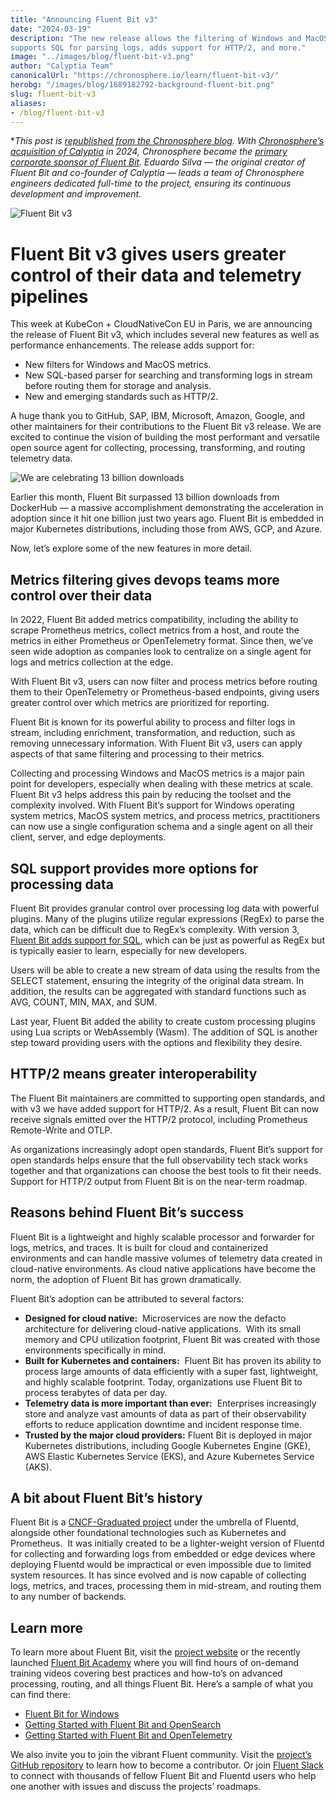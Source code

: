 ```yaml
---
title: "Announcing Fluent Bit v3"
date: "2024-03-19"
description: "The new release allows the filtering of Windows and MacOS metrics, 
supports SQL for parsing logs, adds support for HTTP/2, and more."
image: "../images/blog/fluent-bit-v3.png"
author: "Calyptia Team"
canonicalUrl: "https://chronosphere.io/learn/fluent-bit-v3/"
herobg: "/images/blog/1689182792-background-fluent-bit.png"
slug: fluent-bit-v3
aliases:
- /blog/fluent-bit-v3
---
```

**This post is [republished from the Chronosphere blog](https://chronosphere.io/learn/fluent-bit-v3/). 
With [Chronosphere’s acquisition of Calyptia](https://chronosphere.io/news/chronosphere-acquires-calyptia/) in 2024, Chronosphere became the [primary corporate sponsor of Fluent Bit](https://chronosphere.io/fluent-bit/)</a>. Eduardo Silva — the original creator of Fluent Bit and co-founder of Calyptia — leads a team of Chronosphere engineers dedicated full-time to the project, ensuring its continuous development and improvement.*

![Fluent Bit v3](/images/blog/fluent-bit-v3-1024x535.png)

# Fluent Bit v3 gives users greater control of their data and telemetry pipelines

This week at KubeCon + CloudNativeCon EU in Paris, we are announcing the release of 
Fluent Bit v3, which includes several new features as well as performance enhancements. 
The release adds support for:

* New filters for Windows and MacOS metrics.
* New SQL-based parser for searching and transforming logs in stream before routing 
them for storage and analysis.
* New and emerging standards such as HTTP/2.

A huge thank you to GitHub, SAP, IBM, Microsoft, Amazon, Google, and other maintainers 
for their contributions to the Fluent Bit v3 release. We are excited to continue 
the vision of building the most performant and versatile open source agent for collecting, 
processing, transforming, and routing telemetry data. 

![We are celebrating 13 billion downloads](/images/blog/1710511305-13billion-creatives-twitter.png)

Earlier this month, Fluent Bit surpassed 13 billion downloads from DockerHub — 
a massive accomplishment demonstrating the acceleration in adoption since it hit one 
billion just two years ago. Fluent Bit is embedded in major Kubernetes distributions, 
including those from AWS, GCP, and Azure.

Now, let’s explore some of the new features in more detail.

## Metrics filtering gives devops teams more control over their data

In 2022, Fluent Bit added metrics compatibility, including the ability to scrape 
Prometheus metrics, collect metrics from a host, and route the metrics in either 
Prometheus or OpenTelemetry format. Since then, we’ve seen wide adoption as companies 
look to centralize on a single agent for logs and metrics collection at the edge. 

With Fluent Bit v3, users can now filter and process metrics before routing them to 
their OpenTelemetry or Prometheus-based endpoints, giving users greater control over 
which metrics are prioritized for reporting. 

Fluent Bit is known for its powerful ability to process and filter logs in stream, 
including enrichment, transformation, and reduction, such as removing unnecessary 
information. With Fluent Bit v3, users can apply aspects of that same filtering and 
processing to their metrics. 

Collecting and processing Windows and MacOS metrics is a major pain point for developers, 
especially when dealing with these metrics at scale. Fluent Bit v3 helps address 
this pain by reducing the toolset and the complexity involved. With Fluent Bit’s support 
for Windows operating system metrics, MacOS system metrics, and process metrics, 
practitioners can now use a single configuration schema and a single agent on all 
their client, server, and edge deployments. 

## SQL support provides more options for processing data

Fluent Bit provides granular control over processing log data with powerful plugins. 
Many of the plugins utilize regular expressions (RegEx) to parse the data, which can 
be difficult due to RegEx’s complexity. With version 3, 
[Fluent Bit adds support for SQL](https://docs.fluentbit.io/manual/stream-processing/getting-started/fluent-bit-sql), 
which can be just as powerful as RegEx but is typically easier to learn, 
especially for new developers.

Users will be able to create a new stream of data using the results from the 
SELECT statement, ensuring the integrity of the original data stream. In addition, 
the results can be aggregated with standard functions such as AVG, COUNT, MIN, 
MAX, and SUM. 

Last year, Fluent Bit added the ability to create custom processing plugins using Lua 
scripts or WebAssembly (Wasm). The addition of SQL is another step toward providing 
users with the options and flexibility they desire.

## HTTP/2 means greater interoperability

The Fluent Bit maintainers are committed to supporting open standards, and with v3 we 
have added support for HTTP/2. As a result, Fluent Bit can now receive signals emitted 
over the HTTP/2 protocol, including Prometheus Remote-Write and OTLP. 

As organizations increasingly adopt open standards, Fluent Bit’s support for open 
standards helps ensure that the full observability tech stack works together and 
that organizations can choose the best tools to fit their needs. Support for HTTP/2 
output from Fluent Bit is on the near-term roadmap. 

## Reasons behind Fluent Bit’s success

Fluent Bit is a lightweight and highly scalable processor and forwarder for logs, 
metrics, and traces. It is built for cloud and containerized environments and can 
handle massive volumes of telemetry data created in cloud-native environments. 
As cloud native applications have become the norm, the adoption of Fluent Bit 
has grown dramatically. 

Fluent Bit’s adoption can be attributed to several factors:

* **Designed for cloud native:**  Microservices are now the defacto architecture for 
delivering cloud-native applications.  With its small memory and CPU utilization 
footprint, Fluent Bit was created with those environments specifically in mind.
* **Built for Kubernetes and containers:**  Fluent Bit has proven its ability to process 
large amounts of data efficiently with a super fast, lightweight, and highly scalable 
footprint. Today, organizations use Fluent Bit to process terabytes of data per day.
* **Telemetry data is more important than ever:**  Enterprises increasingly store and 
analyze vast amounts of data as part of their observability efforts to reduce application 
downtime and incident response time.
* **Trusted by the major cloud providers:** Fluent Bit is deployed in major Kubernetes 
distributions, including Google Kubernetes Engine (GKE), AWS Elastic Kubernetes Service 
(EKS), and Azure Kubernetes Service (AKS).

## A bit about Fluent Bit’s history

Fluent Bit is a [CNCF-Graduated project](https://www.cncf.io/projects/) under the 
umbrella of Fluentd, alongside other foundational technologies such as Kubernetes 
and Prometheus.  It was initially created to be a lighter-weight version of Fluentd 
for collecting and forwarding logs from embedded or edge devices where deploying 
Fluentd would be impractical or even impossible due to limited system resources. 
It has since evolved and is now capable of collecting logs, metrics, and traces, 
processing them in mid-stream, and routing them to any number of backends.

## Learn more

To learn more about Fluent Bit, visit the [project website](https://fluentbit.io/) 
or the recently launched [Fluent Bit Academy](https://calyptia.com/on-demand-webinars) 
where you will find hours of on-demand training videos covering best practices and 
how-to’s on advanced processing, routing, and all things Fluent Bit. 
Here’s a sample of what you can find there:

* [Fluent Bit for Windows](https://calyptia.com/on-demand-webinars/on-demand-fluent-bit-for-windows)
* [Getting Started with Fluent Bit and OpenSearch](https://calyptia.com/on-demand-webinars/getting-started-with-fluent-bit-and-opensearch)
* [Getting Started with Fluent Bit and OpenTelemetry](https://calyptia.com/on-demand-webinars/getting-started-with-fluent-bit-and-opentelemetry)

We also invite you to join the vibrant Fluent community. Visit the 
[project’s GitHub repository](https://github.com/fluent/fluent-bit) to 
learn how to become a contributor. Or join [Fluent Slack](https://launchpass.com/fluent-all) 
to connect with thousands of fellow Fluent Bit and Fluentd users who help one another 
with issues and discuss the projects’ roadmaps. 

